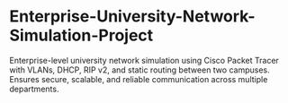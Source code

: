 # Enterprise-University-Network-Simulation-Project
Enterprise-level university network simulation using Cisco Packet Tracer with VLANs, DHCP, RIP v2, and static routing between two campuses. Ensures secure, scalable, and reliable communication across multiple departments.
